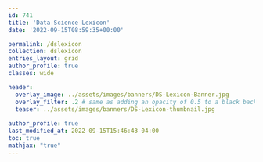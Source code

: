 ```yaml
---
id: 741    
title: 'Data Science Lexicon'
date: '2022-09-15T08:59:35+00:00'

permalink: /dslexicon
collection: dslexicon
entries_layout: grid
author_profile: true
classes: wide

header:
  overlay_image: ../assets/images/banners/DS-Lexicon-Banner.jpg
  overlay_filter: .2 # same as adding an opacity of 0.5 to a black background
  teaser: ../assets/images/banners/DS-Lexicon-thumbnail.jpg
  
author_profile: true
last_modified_at: 2022-09-15T15:46:43-04:00
toc: true
mathjax: "true"
---
```


